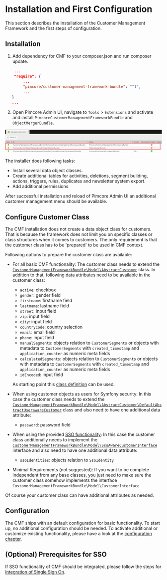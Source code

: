 # Installation and First Configuration

This section describes the installation of the Customer Management Framework and the first steps of configuration.

## Installation

1) Add dependency for CMF to your composer.json and run composer update. 
```json
    ...
    "require": {
        ...
        "pimcore/customer-management-framework-bundle": "^1",
        ...
   }
   ... 
```

2) Open Pimcore Admin UI, navigate to `Tools` > `Extensions` and activate and install 
`PimcoreCustomerManagementFrameworkBundle` and `ObjectMergerBundle`. 

![Extension Manager](./img/install.jpg)

The installer does following tasks:
* Install several data object classes.
* Create additional tables for activities, deletions, segment building, actions, triggers, rules, duplicates and
  newsletter system export.   
* Add additional permissions.

After successful installation and reload of Pimcore Admin UI an additional customer management menu should be available. 


## Configure Customer Class

The CMF installation does not create a data object class for customers. That is because the framework does not limit you
on specific classes or class structures when it comes to customers. The only requirement is that the customer class 
has to be 'prepared' to be used in CMF context. 

Following options to prepare the customer class are available:
 
* For all basic CMF functionality: The customer class needs to extend the 
  [`CustomerManagementFrameworkBundle\Model\AbstractCustomer`](https://github.com/pimcore/customer-data-framework/blob/master/src/Model/AbstractCustomer.php) 
  class. In addition to that, following data attributes need to be available in the customer class:
  * `active`: checkbox
  * `gender`: gender field
  * `firstname`: firstname field
  * `lastname`: lastname field
  * `street`: input field
  * `zip`: input field
  * `city`: input field
  * `countryCode`: country selection
  * `email`: email field
  * `phone`: input field
  * `manualSegments`: objects relation to `CustomerSegments` or objects with metadata to `CustomerSegments` with 
     `created_timestamp` and `application_counter` as numeric meta fields
  * `calculatedSegments`: objects relation to `CustomerSegments` or objects with metadata to `CustomerSegments` with 
     `created_timestamp` and `application_counter` as numeric meta fields
  * `idEncoded`: input field
  
  As starting point this [class definition](..) can be used. 
 
 
* When using customer objects as users for Symfony security: In this case the customer class needs to extend the 
  [`CustomerManagementFrameworkBundle\Model\AbstractCustomer\DefaultAbstractUserawareCustomer`](https://github.com/pimcore/customer-data-framework/blob/master/src/Model/AbstractCustomer/DefaultAbstractUserawareCustomer.php) 
  class and also need to have one additional data attribute:
  * `password`: password field
 
* When using the provided [SSO functionality](./Single_Sign_On.md): In this case the customer class additionally needs
  to implement the [`CustomerManagementFrameworkBundle\Model\SsoAwareCustomerInterface`](https://github.com/pimcore/customer-data-framework/blob/master/src/Model/SsoAwareCustomerInterface.php)
  interface and also need to have one additional data attribute:   
  * `ssoIdentities`: objects relation to `SsoIdentity`
 
 
* Minimal Requirements (not suggested): If you want to be complete independent from any base classes, you just need to 
  make sure the customer class somehow implements the interface `CustomerManagementFrameworkBundle\Model\CustomerInterface`

 
Of course your customer class can have additional attributes as needed.   


## Configuration

The CMF ships with an default configuration for basic functionality. To start up, no additional configuration should be 
needed. To activate additional or customize existing functionality, please have a look at the 
[configuration chapter](03_Configuration.md).  


## (Optional) Prerequisites for SSO

If SSO functionality of CMF should be integrated, please follow the steps for [Integration of Single Sign On](./Single_Sign_On.md). 

